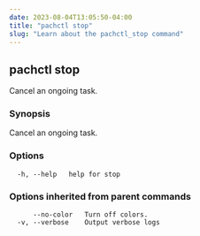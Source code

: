 ```yaml
---
date: 2023-08-04T13:05:50-04:00
title: "pachctl stop"
slug: "Learn about the pachctl_stop command"
---
```


## pachctl stop

Cancel an ongoing task.

### Synopsis

Cancel an ongoing task.

### Options

```
  -h, --help   help for stop
```

### Options inherited from parent commands

```
      --no-color   Turn off colors.
  -v, --verbose    Output verbose logs
```

